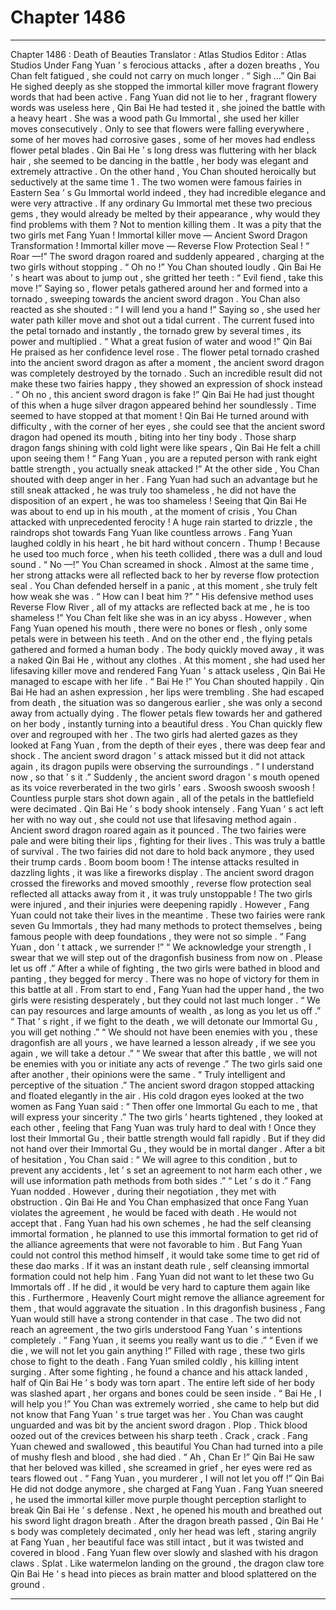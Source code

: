 
# Chapter 1486


---

Chapter 1486 : Death of Beauties
Translator :
Atlas Studios
Editor :
Atlas Studios
Under Fang Yuan ’ s ferocious attacks , after a dozen breaths , You Chan felt fatigued , she could not carry on much longer .
“ Sigh …” Qin Bai He sighed deeply as she stopped the immortal killer move fragrant flowery words that had been active .
Fang Yuan did not lie to her , fragrant flowery words was useless here , Qin Bai He had tested it , she joined the battle with a heavy heart .
She was a wood path Gu Immortal , she used her killer moves consecutively . Only to see that flowers were falling everywhere , some of her moves had corrosive gases , some of her moves had endless flower petal blades .
Qin Bai He ’ s long dress was fluttering with her black hair , she seemed to be dancing in the battle , her body was elegant and extremely attractive .
On the other hand , You Chan shouted heroically but seductively at the same time
1
.
The two women were famous fairies in Eastern Sea ’ s Gu Immortal world indeed , they had incredible elegance and were very attractive . If any ordinary Gu Immortal met these two precious gems , they would already be melted by their appearance , why would they find problems with them ? Not to mention killing them .
It was a pity that the two girls met Fang Yuan !
Immortal killer move — Ancient Sword Dragon Transformation !
Immortal killer move — Reverse Flow Protection Seal !
“ Roar —!”
The sword dragon roared and suddenly appeared , charging at the two girls without stopping .
“ Oh no !” You Chan shouted loudly .
Qin Bai He ’ s heart was about to jump out , she gritted her teeth : “ Evil fiend , take this move !”
Saying so , flower petals gathered around her and formed into a tornado , sweeping towards the ancient sword dragon .
You Chan also reacted as she shouted : “ I will lend you a hand !”
Saying so , she used her water path killer move and shot out a tidal current .
The current fused into the petal tornado and instantly , the tornado grew by several times , its power and multiplied .
“ What a great fusion of water and wood !” Qin Bai He praised as her confidence level rose .
The flower petal tornado crashed into the ancient sword dragon as after a moment , the ancient sword dragon was completely destroyed by the tornado .
Such an incredible result did not make these two fairies happy , they showed an expression of shock instead .
“ Oh no , this ancient sword dragon is fake !” Qin Bai He had just thought of this when a huge silver dragon appeared behind her soundlessly .
Time seemed to have stopped at that moment !
Qin Bai He turned around with difficulty , with the corner of her eyes , she could see that the ancient sword dragon had opened its mouth , biting into her tiny body . Those sharp dragon fangs shining with cold light were like spears , Qin Bai He felt a chill upon seeing them !
“ Fang Yuan , you are a reputed person with rank eight battle strength , you actually sneak attacked !” At the other side , You Chan shouted with deep anger in her .
Fang Yuan had such an advantage but he still sneak attacked , he was truly too shameless , he did not have the disposition of an expert , he was too shameless !
Seeing that Qin Bai He was about to end up in his mouth , at the moment of crisis , You Chan attacked with unprecedented ferocity !
A huge rain started to drizzle , the raindrops shot towards Fang Yuan like countless arrows .
Fang Yuan laughed coldly in his heart , he bit hard without concern .
Thump !
Because he used too much force , when his teeth collided , there was a dull and loud sound .
“ No —!” You Chan screamed in shock .
Almost at the same time , her strong attacks were all reflected back to her by reverse flow protection seal .
You Chan defended herself in a panic , at this moment , she truly felt how weak she was .
“ How can I beat him ?”
“ His defensive method uses Reverse Flow River , all of my attacks are reflected back at me , he is too shameless !”
You Chan felt like she was in an icy abyss .
However , when Fang Yuan opened his mouth , there were no bones or flesh , only some petals were in between his teeth .
And on the other end , the flying petals gathered and formed a human body .
The body quickly moved away , it was a naked Qin Bai He , without any clothes .
At this moment , she had used her lifesaving killer move and rendered Fang Yuan ’ s attack useless , Qin Bai He managed to escape with her life .
“ Bai He !” You Chan shouted happily .
Qin Bai He had an ashen expression , her lips were trembling . She had escaped from death , the situation was so dangerous earlier , she was only a second away from actually dying .
The flower petals flew towards her and gathered on her body , instantly turning into a beautiful dress .
You Chan quickly flew over and regrouped with her .
The two girls had alerted gazes as they looked at Fang Yuan , from the depth of their eyes , there was deep fear and shock .
The ancient sword dragon ’ s attack missed but it did not attack again , its dragon pupils were observing the surroundings .
“ I understand now , so that ’ s it .” Suddenly , the ancient sword dragon ’ s mouth opened as its voice reverberated in the two girls ’ ears .
Swoosh swoosh swoosh !
Countless purple stars shot down again , all of the petals in the battlefield were decimated .
Qin Bai He ’ s body shook intensely .
Fang Yuan ’ s act left her with no way out , she could not use that lifesaving method again .
Ancient sword dragon roared again as it pounced .
The two fairies were pale and were biting their lips , fighting for their lives .
This was truly a battle of survival .
The two fairies did not dare to hold back anymore , they used their trump cards .
Boom boom boom !
The intense attacks resulted in dazzling lights , it was like a fireworks display .
The ancient sword dragon crossed the fireworks and moved smoothly , reverse flow protection seal reflected all attacks away from it , it was truly unstoppable !
The two girls were injured , and their injuries were deepening rapidly .
However , Fang Yuan could not take their lives in the meantime .
These two fairies were rank seven Gu Immortals , they had many methods to protect themselves , being famous people with deep foundations , they were not so simple .
“ Fang Yuan , don ’ t attack , we surrender !”
“ We acknowledge your strength , I swear that we will step out of the dragonfish business from now on . Please let us off .”
After a while of fighting , the two girls were bathed in blood and panting , they begged for mercy .
There was no hope of victory for them in this battle at all .
From start to end , Fang Yuan had the upper hand , the two girls were resisting desperately , but they could not last much longer .
“ We can pay resources and large amounts of wealth , as long as you let us off .”
“ That ’ s right , if we fight to the death , we will detonate our Immortal Gu , you will get nothing .”
“ We should not have been enemies with you , these dragonfish are all yours , we have learned a lesson already , if we see you again , we will take a detour .”
“ We swear that after this battle , we will not be enemies with you or initiate any acts of revenge .”
The two girls said one after another , their opinions were the same .
“ Truly intelligent and perceptive of the situation .” The ancient sword dragon stopped attacking and floated elegantly in the air .
His cold dragon eyes looked at the two women as Fang Yuan said : “ Then offer one Immortal Gu each to me , that will express your sincerity .”
The two girls ’ hearts tightened , they looked at each other , feeling that Fang Yuan was truly hard to deal with !
Once they lost their Immortal Gu , their battle strength would fall rapidly .
But if they did not hand over their Immortal Gu , they would be in mortal danger .
After a bit of hesitation , You Chan said : “ We will agree to this condition , but to prevent any accidents , let ’ s set an agreement to not harm each other , we will use information path methods from both sides .”
“ Let ’ s do it .” Fang Yuan nodded .
However , during their negotiation , they met with obstruction .
Qin Bai He and You Chan emphasized that once Fang Yuan violates the agreement , he would be faced with death . He would not accept that .
Fang Yuan had his own schemes , he had the self cleansing immortal formation , he planned to use this immortal formation to get rid of the alliance agreements that were not favorable to him .
But Fang Yuan could not control this method himself , it would take some time to get rid of these dao marks .
If it was an instant death rule , self cleansing immortal formation could not help him .
Fang Yuan did not want to let these two Gu Immortals off .
If he did , it would be very hard to capture them again like this .
Furthermore , Heavenly Court might remove the alliance agreement for them , that would aggravate the situation . In this dragonfish business , Fang Yuan would still have a strong contender in that case .
The two did not reach an agreement , the two girls understood Fang Yuan ’ s intentions completely .
“ Fang Yuan , it seems you really want us to die .”
“ Even if we die , we will not let you gain anything !”
Filled with rage , these two girls chose to fight to the death .
Fang Yuan smiled coldly , his killing intent surging . After some fighting , he found a chance and his attack landed , half of Qin Bai He ’ s body was torn apart .
The entire left side of her body was slashed apart , her organs and bones could be seen inside .
“ Bai He , I will help you !” You Chan was extremely worried , she came to help but did not know that Fang Yuan ’ s true target was her .
You Chan was caught unguarded and was bit by the ancient sword dragon .
Plop .
Thick blood oozed out of the crevices between his sharp teeth .
Crack , crack .
Fang Yuan chewed and swallowed , this beautiful You Chan had turned into a pile of mushy flesh and blood , she had died .
“ Ah , Chan Er !” Qin Bai He saw that her beloved was killed , she screamed in grief , her eyes were red as tears flowed out .
“ Fang Yuan , you murderer , I will not let you off !” Qin Bai He did not dodge anymore , she charged at Fang Yuan .
Fang Yuan sneered , he used the immortal killer move purple thought perception starlight to break Qin Bai He ’ s defense .
Next , he opened his mouth and breathed out his sword light dragon breath .
After the dragon breath passed , Qin Bai He ’ s body was completely decimated , only her head was left , staring angrily at Fang Yuan , her beautiful face was still intact , but it was twisted and covered in blood .
Fang Yuan flew over slowly and slashed with his dragon claws .
Splat .
Like watermelon landing on the ground , the dragon claw tore Qin Bai He ’ s head into pieces as brain matter and blood splattered on the ground .

---

